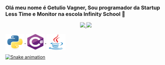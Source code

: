 ### Olá meu nome é Getulio Vagner, Sou programador da Startup Less Time e Monitor na escola Infinity School 👋

<div align="center">
  <a href="https://github.com/GetulioLT">
  <img height="180em" src="https://github-readme-stats.vercel.app/api?username=GetulioLT&show_icons=true&theme=dracula&include_all_commits=true&count_private=true"/>
  <img height="180em" src="https://github-readme-stats.vercel.app/api/top-langs/?username=GetulioLT&layout=compact&langs_count=7&theme=dracula"/>
</div>
  <div style="display: inline_block"><br>
  <img align="center" alt="Rafa-Python" height="50" width="60" src="https://raw.githubusercontent.com/devicons/devicon/master/icons/python/python-original.svg">
  <img align="center" alt="Rafa-Csharp" height="50" width="60" src="https://raw.githubusercontent.com/devicons/devicon/master/icons/csharp/csharp-original.svg">
  <img align="center" alt="Rafa-Csharp" height="50" width="60" src="https://raw.githubusercontent.com/devicons/devicon/master/icons/java/java-original.svg">
</div>
 
 
![Snake animation](https://github.com/GetulioLT/GetulioLT/blob/output/github-contribution-grid-snake.svg)
